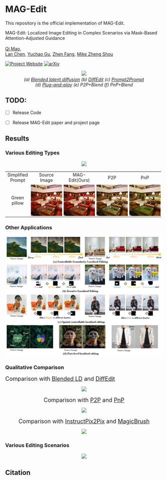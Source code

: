 <h1> MAG-Edit </h1>

This repository is the official implementation of MAG-Edit.

MAG-Edit: Localized Image Editing in Complex Scenarios via
Mask-Based Attention-Adjusted Guidance  
<br/>
[Qi Mao](https://sites.google.com/view/qi-mao/),  
[Lan Chen](), 
[Yuchao Gu](https://ycgu.site/), 
[Zhen Fang](),
[Mike Zheng Shou](https://sites.google.com/view/showlab)
<br/>


[![Project Website](https://img.shields.io/badge/Project-Website-orange
)](https://orannue.github.io/MAG-Edit/)
[![arXiv](https://img.shields.io/badge/arXiv-XXXXX-red
)]()

<p align="center">
<img src="assets/teaser.png"width="1080px"/>  
<br>
<em> (a) <a href="https://github.com/omriav/blended-latent-diffusion">Blended latent diffusion</a>  (b) <a href="https://arxiv.org/abs/2210.11427">DiffEdit</a>  (c) <a href="https://github.com/google/prompt-to-prompt">Prompt2Prompt</a> <br> 
(d)  <a href="https://github.com/MichalGeyer/plug-and-play">Plug-and-play</a>  (e) P2P+Blend (f) PnP+Blend</em>
</p>


## TODO:

- [ ] Release Code
- [ ] Release MAG-Edit paper and project page


<h2> Results </h2>

<p align="center">
<h3> Various Editing Types </h3>
<p align="center">
<img src="assets/editing_types.png"/>  
</p>


<p align="center">
  <table align="center"   style="text-align:center;">
    <tr>
      <td align="center">
       Simplified <br>Prompt
      </td>
      <td align="center">
       Source Image
      </td>
      <td  align="center">
        MAG-Edit(Ours)
      </td>
      <td align="center">
        P2P
      </td>
      <td  align="center">
        PnP
      </td>
    </tr>
    <tr>
      <td style="padding:0;" align="center">
        Green <br>pillow
      </td>
      <td style="width: 105px; height:105px;padding:0;" align="center">
        <img src="assets/compare/p2ppnp/1/source.png" style="width: 100px; height: 100px;margin:0;padding=0;vertical-align:middle;" hspace="0" vspace="0">
      </td>
      <td style="width:105px; height: 105px;padding:0;" align="center">
        <img src="assets/compare/p2ppnp/1/ours.png" style="width: 100px; height: 100px;margin:0;padding=0;vertical-align:middle;" hspace="0" vspace="0">
      </td>
      <td style="width: 105px; height: 105px;padding:0;" align="center">
        <img src="assets/compare/p2ppnp/1/p2p.png" style="width: 100px; height: 100px;margin:0;padding=0;vertical-align:middle;" hspace="0" vspace="0">
      </td>          
      <td style="width: 105px; height: 105px;padding:0;" align="center">
        <img src="assets/compare/p2ppnp/1/pnp.png" style="width: 100px; height: 100px;margin:0;padding=0;vertical-align:middle;" hspace="0" vspace="0">
      </td>
    </tr>
  </table>





<h3> Other Applications</h3>  
<p align="center">
<img src="assets/other_apps.jpg"/>  
<br>

<h3> Qualitative Comparison </h3>
<font size=4>Comparison with <a href="https://github.com/omriav/blended-latent-diffusion">Blended LD</a> and <a href="https://arxiv.org/abs/2210.11427">DiffEdit</a></font>
</p>
<p align="center">
<img src="assets/qualitative_cmp/mask.png"/>  
</p>

<p align="center">
<font size=4>Comparison with <a href="https://github.com/google/prompt-to-prompt">P2P</a> and <a href="https://github.com/MichalGeyer/plug-and-play">PnP</a></font>
</p>
<p align="center">
<img src="assets/qualitative_cmp/p2ppnp.png"/>  
</p>

<p align="center">
<font size=4>Comparison with <a href="https://github.com/timothybrooks/instruct-pix2pix">InstructPix2Pix</a> and <a href="https://github.com/OSU-NLP-Group/MagicBrush">MagicBrush</a></font>
</p>
<p align="center">
<img src="assets/qualitative_cmp/instructimagic.png"/>  
</p>

<h3> Various Editing Scenarios </h3>
<p align="center">
<img src="assets/editing_scenarios.png"/>  
</p>




<h2> Citation </h2>



